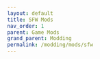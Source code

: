 ```yaml
---
layout: default
title: SFW Mods
nav_order: 1
parent: Game Mods
grand_parent: Modding
permalink: /modding/mods/sfw
---
```


<!-- 
{: .note }
> {: .opaque }
> 
> 
> 
-->
